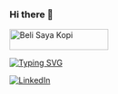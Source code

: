 ### Hi there 👋

<!--
**anggastarukma9/anggastarukma9** is a ✨ _special_ ✨ repository because its `README.md` (this file) appears on your GitHub profile.

Here are some ideas to get you started:

- 🔭 I’m currently working on ...
- 🌱 I’m currently learning ...
- 👯 I’m looking to collaborate on ...
- 🤔 I’m looking for help with ...
- 💬 Ask me about ...
- 📫 How to reach me: ...
- 😄 Pronouns: ...
- ⚡ Fun fact: ...
-->
<a href="https://www.buymeacoffee.com/gastacodest" target="_blank"><img src=" https://cdn.buymeacoffee.com/buttons/default-orange.png " alt="Beli Saya Kopi" height="37" width="174"></a>


[![Typing SVG](https://readme-typing-svg.demolab.com?font=poppins&pause=1000&color=BEF718&background=FF1F1F00&width=435&lines=Hey+welcome+to+my+github)](https://git.io/typing-svg)


 
[![LinkedIn]( https://img.shields.io/badge/LinkedIn-0077B5?style=for-the-badge&logo=linkedin&logoColor=white)]( www.linkedin.com/in/anggasta-rukma-a- )
